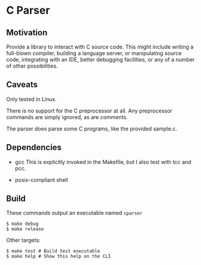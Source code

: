 # C Parser

## Motivation
Provide a library to interact with C source code.  This might include writing a
full-blown compiler, building a language server, or manipulating source code,
integrating with an IDE, better debugging facilities, or any of a number of
other possibilities.

## Caveats
Only tested in Linux.

There is no support for the C preprocessor at all.  Any preprocessor commands
are simply ignored, as are comments.

The parser does parse some C programs, like the provided sample.c.

## Dependencies
- gcc
  This is explicitly invoked in the Makefile, but I also test with tcc and pcc.

- posix-compliant shell

## Build
These commands output an executable named `cparser`

    $ make debug
    $ make release

Other targets:

    $ make test # Build test executable
    $ make help # Show this help on the CLI

